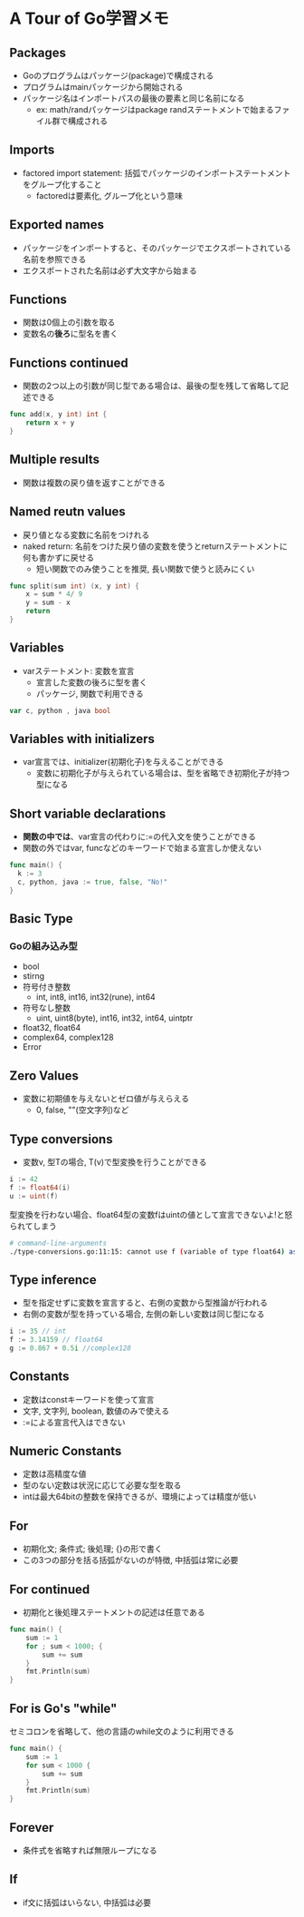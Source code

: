 # A Tour of Go学習メモ
## Packages
- Goのプログラムはパッケージ(package)で構成される
- プログラムはmainパッケージから開始される
- パッケージ名はインポートパスの最後の要素と同じ名前になる
  - ex: math/randパッケージはpackage randステートメントで始まるファイル群で構成される
## Imports
- factored import statement: 括弧でパッケージのインポートステートメントをグループ化すること
  - factoredは要素化, グループ化という意味
## Exported names
- パッケージをインポートすると、そのパッケージでエクスポートされている名前を参照できる
- エクスポートされた名前は必ず大文字から始まる
## Functions
- 関数は0個上の引数を取る
- 変数名の**後ろ**に型名を書く
## Functions continued
- 関数の2つ以上の引数が同じ型である場合は、最後の型を残して省略して記述できる
```go
func add(x, y int) int {
	return x + y
}
```
## Multiple results
- 関数は複数の戻り値を返すことができる
## Named reutn values
- 戻り値となる変数に名前をつけれる
- naked return: 名前をつけた戻り値の変数を使うとreturnステートメントに何も書かずに戻せる
  - 短い関数でのみ使うことを推奨, 長い関数で使うと読みにくい
```go
func split(sum int) (x, y int) {
	x = sum * 4/ 9
	y = sum - x
	return
}
```
## Variables
- varステートメント: 変数を宣言
  - 宣言した変数の後ろに型を書く
  - パッケージ, 関数で利用できる
```go
var c, python , java bool
```
## Variables with initializers
- var宣言では、initializer(初期化子)を与えることができる
  - 変数に初期化子が与えられている場合は、型を省略でき初期化子が持つ型になる
## Short variable declarations
- **関数の中では**、var宣言の代わりに:=の代入文を使うことができる
- 関数の外ではvar, funcなどのキーワードで始まる宣言しか使えない
```go
func main() {
  k := 3
  c, python, java := true, false, "No!"
}
```
## Basic Type
### Goの組み込み型
- bool
- stirng
- 符号付き整数
  - int, int8, int16, int32(rune), int64
- 符号なし整数
  - uint, uint8(byte), int16, int32, int64, uintptr
- float32, float64
- complex64, complex128
- Error
## Zero Values
- 変数に初期値を与えないとゼロ値が与えらえる
  - 0, false, ""(空文字列)など
## Type conversions
- 変数v, 型Tの場合, T(v)で型変換を行うことができる
```go
i := 42
f := float64(i)
u := uint(f)
```
型変換を行わない場合、float64型の変数fはuintの値として宣言できないよ!と怒られてしまう
```bash
# command-line-arguments
./type-conversions.go:11:15: cannot use f (variable of type float64) as uint value in variable declaration
```
## Type inference
- 型を指定せずに変数を宣言すると、右側の変数から型推論が行われる
- 右側の変数が型を持っている場合, 左側の新しい変数は同じ型になる
```go
i := 35 // int
f := 3.14159 // float64
g := 0.867 + 0.5i //complex128
```
## Constants
- 定数はconstキーワードを使って宣言
- 文字, 文字列, boolean, 数値のみで使える
- :=による宣言代入はできない
## Numeric Constants
- 定数は高精度な値
- 型のない定数は状況に応じて必要な型を取る
- intは最大64bitの整数を保持できるが、環境によっては精度が低い
## For
- 初期化文; 条件式; 後処理; {}の形で書く
- この3つの部分を括る括弧がないのが特徴, 中括弧は常に必要
## For continued
- 初期化と後処理ステートメントの記述は任意である
```go
func main() {
	sum := 1
	for ; sum < 1000; {
		sum += sum
	}
	fmt.Println(sum)
}
```
## For is Go's "while"
セミコロンを省略して、他の言語のwhile文のように利用できる
```go
func main() {
	sum := 1
	for sum < 1000 {
		sum += sum
	}
	fmt.Println(sum)
}
```
## Forever
- 条件式を省略すれば無限ループになる
## If
- if文に括弧はいらない, 中括弧は必要
